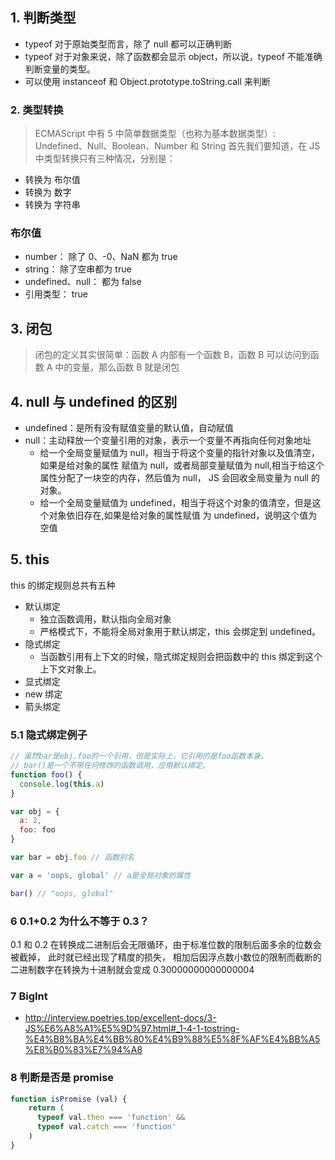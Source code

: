 ## 1. 判断类型

- typeof 对于原始类型而言，除了 null 都可以正确判断
- typeof 对于对象来说，除了函数都会显示 object，所以说，typeof 不能准确判断变量的类型。
- 可以使用 instanceof 和 Object.prototype.toString.call 来判断

### 2. 类型转换

> ECMAScript 中有 5 中简单数据类型（也称为基本数据类型）: Undefined、Null、Boolean、Number 和 String
> 首先我们要知道，在 JS 中类型转换只有三种情况，分别是：

- 转换为 布尔值
- 转换为 数字
- 转换为 字符串

### 布尔值

- number： 除了 0、-0、NaN 都为 true
- string： 除了空串都为 true
- undefined、null： 都为 false
- 引用类型： true

## 3. 闭包

> 闭包的定义其实很简单：函数 A 内部有一个函数 B，函数 B 可以访问到函数 A 中的变量，那么函数 B 就是闭包

## 4. null 与 undefined 的区别

- undefined：是所有没有赋值变量的默认值，自动赋值
- null：主动释放一个变量引用的对象，表示一个变量不再指向任何对象地址
  - 给一个全局变量赋值为 null，相当于将这个变量的指针对象以及值清空，如果是给对象的属性 赋值为 null，或者局部变量赋值为 null,相当于给这个属性分配了一块空的内存，然后值为 null， JS 会回收全局变量为 null 的对象。
  - 给一个全局变量赋值为 undefined，相当于将这个对象的值清空，但是这个对象依旧存在,如果是给对象的属性赋值 为 undefined，说明这个值为空值

## 5. this

this 的绑定规则总共有五种

- 默认绑定
  - 独立函数调用，默认指向全局对象
  - 严格模式下，不能将全局对象用于默认绑定，this 会绑定到 undefined。
- 隐式绑定
  - 当函数引用有上下文的时候，隐式绑定规则会把函数中的 this 绑定到这个上下文对象上。
- 显式绑定
- new 绑定
- 箭头绑定

### 5.1 隐式绑定例子

```js
// 虽然bar是obj.foo的一个引用，但是实际上，它引用的是foo函数本身。
// bar()是一个不带任何修饰的函数调用，应用默认绑定。
function foo() {
  console.log(this.a)
}

var obj = {
  a: 2,
  foo: foo
}

var bar = obj.foo // 函数别名

var a = 'oops, global' // a是全局对象的属性

bar() // "oops, global"
```

### 6 0.1+0.2 为什么不等于 0.3？

0.1 和 0.2 在转换成二进制后会无限循环，由于标准位数的限制后面多余的位数会被截掉，
此时就已经出现了精度的损失，
相加后因浮点数小数位的限制而截断的二进制数字在转换为十进制就会变成 0.30000000000000004

### 7 BigInt

- http://interview.poetries.top/excellent-docs/3-JS%E6%A8%A1%E5%9D%97.html#_1-4-1-tostring-%E4%B8%BA%E4%BB%80%E4%B9%88%E5%8F%AF%E4%BB%A5%E8%B0%83%E7%94%A8

### 8 判断是否是 promise

```js
function isPromise (val) {
    return (
      typeof val.then === 'function' &&
      typeof val.catch === 'function'
    )
}
```
